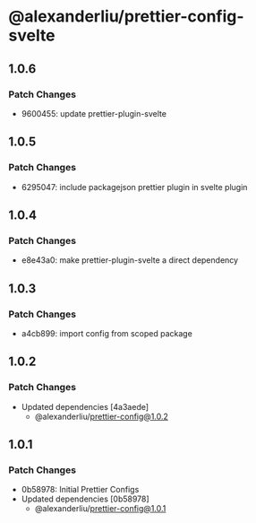 # @alexanderliu/prettier-config-svelte

## 1.0.6

### Patch Changes

- 9600455: update prettier-plugin-svelte

## 1.0.5

### Patch Changes

- 6295047: include packagejson prettier plugin in svelte plugin

## 1.0.4

### Patch Changes

- e8e43a0: make prettier-plugin-svelte a direct dependency

## 1.0.3

### Patch Changes

- a4cb899: import config from scoped package

## 1.0.2

### Patch Changes

- Updated dependencies [4a3aede]
  - @alexanderliu/prettier-config@1.0.2

## 1.0.1

### Patch Changes

- 0b58978: Initial Prettier Configs
- Updated dependencies [0b58978]
  - @alexanderliu/prettier-config@1.0.1
